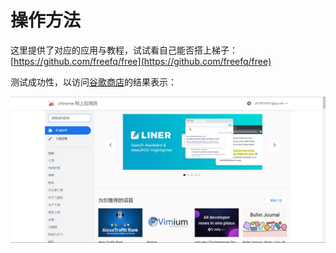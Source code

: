 # 操作方法

这里提供了对应的应用与教程，试试看自己能否搭上梯子：[https://github.com/freefq/free](https://github.com/freefq/free)

测试成功性，以访问[谷歌商店](https://chrome.google.com/webstore?utm_source=chrome-ntp-icon)的结果表示：

![](./images/1.png)